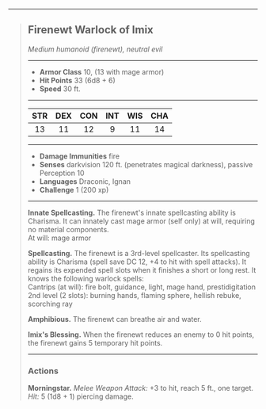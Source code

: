 ***
> ## Firenewt Warlock of Imix
> *Medium humanoid (firenewt), neutral evil*
> 
> ***
> 
> - **Armor Class** 10, (13 with mage armor)
> - **Hit Points** 33 (6d8 + 6)
> - **Speed** 30 ft.
> 
> ***
> 
> |STR|DEX|CON|INT|WIS|CHA|
> |:---:|:---:|:---:|:---:|:---:|:---:|
> |13|11|12|9|11|14|
> 
> ***
> 
> - **Damage Immunities** fire
> - **Senses** darkvision 120 ft. (penetrates magical darkness), passive Perception 10
> - **Languages** Draconic, Ignan
> - **Challenge** 1 (200 xp)
> 
> ***
> 
> **Innate Spellcasting.** The firenewt's innate spellcasting ability is Charisma. It can innately cast mage armor (self only) at will, requiring no material components.  
> At will: mage armor
> 
> **Spellcasting.** The firenewt is a 3rd-level spellcaster. Its spellcasting ability is Charisma (spell save DC 12, +4 to hit with spell attacks). It regains its expended spell slots when it finishes a short or long rest. It knows the following warlock spells:  
> Cantrips (at will): fire bolt, guidance, light, mage hand, prestidigitation  
> 2nd level (2 slots): burning hands, flaming sphere, hellish rebuke, scorching ray
> 
> **Amphibious.** The firenewt can breathe air and water.
> 
> **Imix's Blessing.** When the firenewt reduces an enemy to 0 hit points, the firenewt gains 5 temporary hit points.
> 
> ***
> 
> ### Actions
> **Morningstar.** *Melee Weapon Attack:* +3 to hit, reach 5 ft., one target. *Hit:* 5 (1d8 + 1) piercing damage.